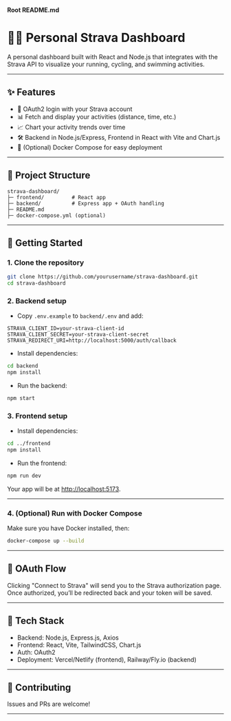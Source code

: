 **Root README.md**

# 🏃‍♂️ Personal Strava Dashboard

A personal dashboard built with React and Node.js that integrates with the Strava API to visualize your running, cycling, and swimming activities.

---

## ✨ Features

* 🔐 OAuth2 login with your Strava account
* 📊 Fetch and display your activities (distance, time, etc.)
* 📈 Chart your activity trends over time
* 🛠 Backend in Node.js/Express, Frontend in React with Vite and Chart.js
* 🐳 (Optional) Docker Compose for easy deployment

---

## 🧭 Project Structure

```
strava-dashboard/
├─ frontend/         # React app
├─ backend/          # Express app + OAuth handling
├─ README.md
├─ docker-compose.yml (optional)
```

---

## 🚀 Getting Started

### 1. Clone the repository

```bash
git clone https://github.com/yourusername/strava-dashboard.git
cd strava-dashboard
```

### 2. Backend setup

* Copy `.env.example` to `backend/.env` and add:

```
STRAVA_CLIENT_ID=your-strava-client-id
STRAVA_CLIENT_SECRET=your-strava-client-secret
STRAVA_REDIRECT_URI=http://localhost:5000/auth/callback
```

* Install dependencies:

```bash
cd backend
npm install
```

* Run the backend:

```bash
npm start
```

### 3. Frontend setup

* Install dependencies:

```bash
cd ../frontend
npm install
```

* Run the frontend:

```bash
npm run dev
```

Your app will be at [http://localhost:5173](http://localhost:5173).

---

### 4. (Optional) Run with Docker Compose

Make sure you have Docker installed, then:

```bash
docker-compose up --build
```

---

## 🔐 OAuth Flow

Clicking "Connect to Strava" will send you to the Strava authorization page. Once authorized, you’ll be redirected back and your token will be saved.

---

## 🧪 Tech Stack

* Backend: Node.js, Express.js, Axios
* Frontend: React, Vite, TailwindCSS, Chart.js
* Auth: OAuth2
* Deployment: Vercel/Netlify (frontend), Railway/Fly.io (backend)

---

## 🤝 Contributing

Issues and PRs are welcome!

---